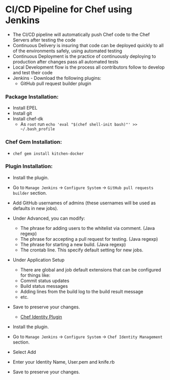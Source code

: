 # CI/CD Pipeline for Chef using Jenkins
- The CI/CD pipeline will automatically push Chef code to the Chef Servers after testing the code
- Continuous Delivery is insuring that code can be deployed quickly to all of the environments safely, using automated testing
- Continuous Deployment is the practice of continuously deploying to production after changes pass all automated tests
- Local Development flow is the process all contributors follow to develop and test their code
- Jenkins - Download the following plugins:
  - GitHub pull request builder plugin
### Package Installation:
* Install EPEL
* Install git
* Install chef-dk
  * As `root` run  `echo 'eval "$(chef shell-init bash)"' >> ~/.bash_profile`
### Chef Gem Installation:
* `chef gem install kitchen-docker`
### Plugin Installation:
* Install the plugin.  
* Go to ``Manage Jenkins`` -> ``Configure System`` -> ``GitHub pull requests builder`` section.

* Add GitHub usernames of admins (these usernames will be used as defaults in new jobs).  
* Under Advanced, you can modify:  
  * The phrase for adding users to the whitelist via comment. (Java regexp)  
  * The phrase for accepting a pull request for testing. (Java regexp)
  * The phrase for starting a new build. (Java regexp)  
  * The crontab line. This specify default setting for new jobs.  
* Under Application Setup
  * There are global and job default extensions that can be configured for things like:
  * Commit status updates
  * Build status messages
  * Adding lines from the build log to the build result message
  * etc.
* Save to preserve your changes.  
  - [Chef Identity Plugin](https://github.com/jenkinsci/chef-identity-plugin)
* Install the plugin.  
* Go to ``Manage Jenkins`` -> ``Configure System`` -> ``Chef Identity Management`` section.

* Select Add  
* Enter your Identity Name, User.pem and knife.rb
* Save to preserve your changes.  

